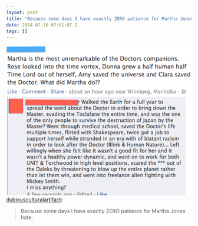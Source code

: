 ```yaml
---
layout: post
title: "Because some days I have exactly ZERO patience for Martha Jones hate."
date: 2014-07-10 07:01:07 Z
tags: []
---
```

![](/media/2014/07/91334342164.png)
[dubiousculturalartifact](http://dubiousculturalartifact.tumblr.com/post/60424708141/because-some-days-i-have-exactly-zero-patience-for):

> Because some days I have exactly ZERO patience for Martha Jones hate.
